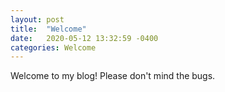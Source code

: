 ```yaml
---
layout: post
title:  "Welcome"
date:   2020-05-12 13:32:59 -0400
categories: Welcome
---
```


Welcome to my blog! Please don't mind the bugs.

